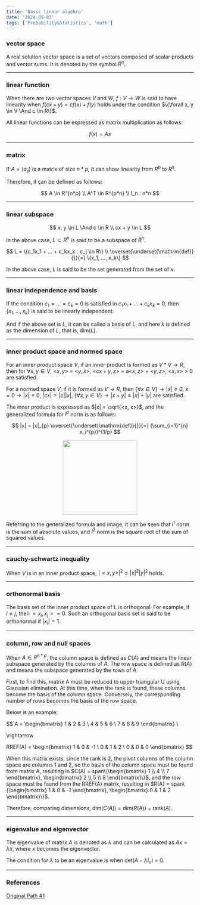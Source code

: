 ```yaml
---
title: 'Basic linear algebra'
date: '2024-05-03'
tags: ['Probability&Statistics', 'math']
---
```


### vector space

A real solution vector space is a set of vectors composed of scalar products and vector sums. It is denoted by the symbol $R^n$.

---

### linear function

When there are two vector spaces $V$ and $W$, $f : V \rightarrow W$ is said to have linearity when $f(cx+y) = cf(x) + f(y)$ holds under the condition $\{\forall x, y \in V \And c \in R\}$.

All linear functions can be expressed as matrix multiplication as follows:

$$
f(x) = Ax
$$

---

### matrix

If $A = (a_{ij})$ is a matrix of size $n*p$, it can show linearity from $R^p$ to $R^n$.

Therefore, it can be defined as follows:

$$
A \in R^{n*p} \\
A^T \in R^{p*n} \\
I_n : n*n
$$

---

### linear subspace

$$
x, y \in L \And c \in R \\
cx + y \in L
$$

In the above case, $L \subset R^n$ is said to be a subspace of $R^n$.

$$
L = \{c_1x_1 + ... + c_kx_k : c_j \in R\} \\ 
\overset{\underset{\mathrm{def}}{}}{=} \{x_1, ..., x_k\}
$$

In the above case, $L$ is said to be the set generated from the set of $x$.

---

### linear independence and basis

If the condition $c_1 = ... = c_k = 0$ is satisfied in $c_1x_1 + ... + c_kx_k = 0$, then $\{x_1, ..., x_k\}$ is said to be linearly independent.

And if the above set is $L$, it can be called a basis of $L$, and here $k$ is defined as the dimension of $L$, that is, dim($L$).

---

### inner product space and normed space

For an inner product space $V$, if an inner product is formed as $V*V \rightarrow R$, then for $\forall x, y \in V$, <$x, y$> = <$y, x$>, <$cx + y , z$> = a<$x,z$> + <$y,z$>, <$x, x$> > 0 are satisfied.

For a normed space $V$, if it is formed as $V \rightarrow R$, then $\{\forall x \in V\} \rightarrow |x| \ge 0$, $x = 0 \rightarrow |x| = 0$, $|cx| = |c||x|$, $\{\forall x, y \in V\} \rightarrow |x+y| \le |x| + |y|$ are satisfied.

The inner product is expressed as $|x| = \sqrt{<x, x>}$, and the generalized formula for $l^p$ norm is as follows:

$$
|x| = |x|_{p} \overset{\underset{\mathrm{def}}{}}{=} (\sum_{i=1}^{n} x_i^{p})^{1/p}
$$

<img src="https://img1.daumcdn.net/thumb/R1280x0/?scode=mtistory2&fname=https%3A%2F%2Fblog.kakaocdn.net%2Fdn%2FFIyhg%2FbtqCRyyEJ86%2FUbaS1cpDzIk0wvuc1DeeK1%2Fimg.png" style="display: block; margin: 0 auto; height:200;" />

Referring to the generalized formula and image, it can be seen that $l^1$ norm is the sum of absolute values, and $l^2$ norm is the square root of the sum of squared values.

---

### cauchy-schwartz inequality

When $V$ is in an inner product space, $|<x, y>|^2  \le |x|^2|y|^2$ holds.

---

### orthonormal basis

The basis set of the inner product space of $L$ is orthogonal. For example, if $i \neq j$, then $<x_i, x_j> = 0$. Such an orthogonal basis set is said to be orthonormal if $|x_i| = 1$.

---

### column, row and null spaces

When $A \in R^{n*p}$, the column space is defined as $C(A)$ and means the linear subspace generated by the columns of $A$. The row space is defined as $R(A)$ and means the subspace generated by the rows of $A$.

First, to find this, matrix A must be reduced to upper triangular U using Gaussian elimination. At this time, when the rank is found, these columns become the basis of the column space. Conversely, the corresponding number of rows becomes the basis of the row space.

Below is an example:

$$
A = \begin{bmatrix}
1 & 2 & 3 \\
4 & 5 & 6 \\
7 & 8 & 9
\end{bmatrix} \\

\rightarrow 

RREF(A) = \begin{bmatrix}
1 & 0 & -1 \\
0 & 1 & 2 \\
0 & 0 & 0
\end{bmatrix}
$$

When this matrix exists, since the rank is 2, the pivot columns of the column space are columns 1 and 2, so the basis of the column space must be found from matrix A, resulting in $C(A) = span\{\begin{bmatrix} 1 \\ 4 \\ 7 \end{bmatrix}, \begin{bmatrix} 2 \\ 5 \\ 8 \end{bmatrix}\}$, and the row space must be found from the RREF(A) matrix, resulting in $R(A) = span\{\begin{bmatrix} 1 & 0 & -1 \end{bmatrix}, \begin{bmatrix} 0 & 1 & 2 \end{bmatrix}\}$.

Therefore, comparing dimensions, dim($C(A)$) = dim($R(A)$) = rank($A$).

---

### eigenvalue and eigenvector

The eigenvalue of matrix $A$ is denoted as $\lambda$ and can be calculated as $Ax = \lambda x$, where $x$ becomes the eigenvector.

The condition for $\lambda$ to be an eigenvalue is when det($A-\lambda I_n$) = 0.

---

### References

[Original Path #1](https://www.dropbox.com/scl/fi/v36rpgglbohl4v2mw55x5/Chap1-linearAlgebra.pdf?rlkey=4mgcyr1cc4xs8ik7gurh1q93y&e=1&dl=0)



